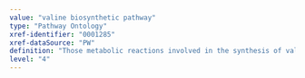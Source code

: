 ```yaml
---
value: "valine biosynthetic pathway"
type: "Pathway Ontology"
xref-identifier: "0001285"
xref-dataSource: "PW"
definition: "Those metabolic reactions involved in the synthesis of valine, an essential amino acid for humans. Plants synthesize valine from pyruvic acid via a number of steps."
level: "4"
---
```

